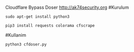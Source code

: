 Cloudflare Bypass Doser
http://ak74security.org
#Kurulum

<pre><code>sudo apt-get install python3

pip3 install requests colorama cfscrape
</code></pre>
<p>#Kullanim</p>
<pre><code>python3 cfdoser.py
</code></pre>
